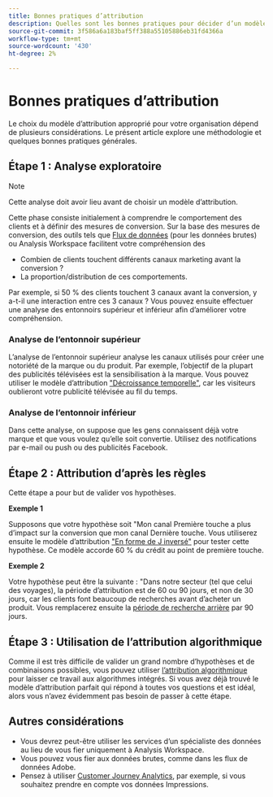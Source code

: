 ```yaml
---
title: Bonnes pratiques d’attribution
description: Quelles sont les bonnes pratiques pour décider d’un modèle d’attribution ?
source-git-commit: 3f586a6a183baf5ff388a55105886eb31fd4366a
workflow-type: tm+mt
source-wordcount: '430'
ht-degree: 2%

---
```



# Bonnes pratiques d’attribution

Le choix du modèle d’attribution approprié pour votre organisation dépend de plusieurs considérations. Le présent article explore une méthodologie et quelques bonnes pratiques générales.

## Étape 1 : Analyse exploratoire

>[!NOTE]
>Cette analyse doit avoir lieu avant de choisir un modèle d’attribution.

Cette phase consiste initialement à comprendre le comportement des clients et à définir des mesures de conversion. Sur la base des mesures de conversion, des outils tels que [Flux de données](https://experienceleague.adobe.com/docs/analytics/export/analytics-data-feed/data-feed-overview.html?lang=en) (pour les données brutes) ou Analysis Workspace facilitent votre compréhension des

* Combien de clients touchent différents canaux marketing avant la conversion ?
* La proportion/distribution de ces comportements.

Par exemple, si 50 % des clients touchent 3 canaux avant la conversion, y a-t-il une interaction entre ces 3 canaux ?
Vous pouvez ensuite effectuer une analyse des entonnoirs supérieur et inférieur afin d’améliorer votre compréhension.

### Analyse de l’entonnoir supérieur

L’analyse de l’entonnoir supérieur analyse les canaux utilisés pour créer une notoriété de la marque ou du produit. Par exemple, l’objectif de la plupart des publicités télévisées est la sensibilisation à la marque. Vous pouvez utiliser le modèle d’attribution [ &quot;Décroissance temporelle&quot;](/help/analyze/analysis-workspace/attribution/models.md), car les visiteurs oublieront votre publicité télévisée au fil du temps.

### Analyse de l’entonnoir inférieur

Dans cette analyse, on suppose que les gens connaissent déjà votre marque et que vous voulez qu’elle soit convertie. Utilisez des notifications par e-mail ou push ou des publicités Facebook.

## Étape 2 : Attribution d’après les règles

Cette étape a pour but de valider vos hypothèses.

**Exemple 1**

Supposons que votre hypothèse soit &quot;Mon canal Première touche a plus d’impact sur la conversion que mon canal Dernière touche. Vous utiliserez ensuite le modèle d’attribution [ &quot;En forme de J inversé&quot;](/help/analyze/analysis-workspace/attribution/models.md) pour tester cette hypothèse. Ce modèle accorde 60 % du crédit au point de première touche.

**Exemple 2**

Votre hypothèse peut être la suivante : &quot;Dans notre secteur (tel que celui des voyages), la période d’attribution est de 60 ou 90 jours, et non de 30 jours, car les clients font beaucoup de recherches avant d’acheter un produit. Vous remplacerez ensuite la [période de recherche arrière](https://experienceleague.adobe.com/docs/analytics/analyze/analysis-workspace/attribution/models.html?lang=en#lookback-windows) par 90 jours.

## Étape 3 : Utilisation de l’attribution algorithmique

Comme il est très difficile de valider un grand nombre d’hypothèses et de combinaisons possibles, vous pouvez utiliser [l’attribution algorithmique](/help/analyze/analysis-workspace/attribution/algorithmic.md) pour laisser ce travail aux algorithmes intégrés. Si vous avez déjà trouvé le modèle d’attribution parfait qui répond à toutes vos questions et est idéal, alors vous n’avez évidemment pas besoin de passer à cette étape.

## Autres considérations

* Vous devrez peut-être utiliser les services d’un spécialiste des données au lieu de vous fier uniquement à Analysis Workspace.
* Vous pouvez vous fier aux données brutes, comme dans les flux de données Adobe.
* Pensez à utiliser [Customer Journey Analytics](https://experienceleague.adobe.com/docs/analytics-platform/using/cja-overview/cja-overview.html?lang=fr), par exemple, si vous souhaitez prendre en compte vos données Impressions.

